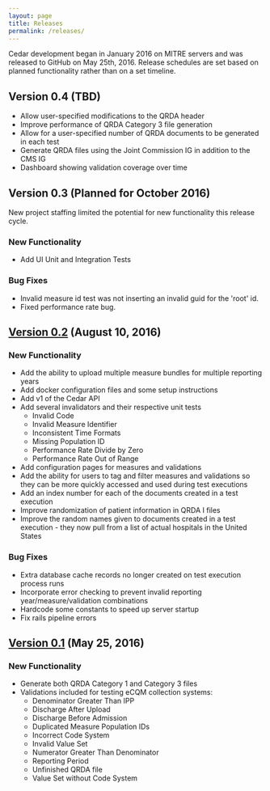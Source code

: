 ```yaml
---
layout: page
title: Releases
permalink: /releases/
---
```


Cedar development began in January 2016 on MITRE servers and was released to GitHub on May 25th, 2016.  Release schedules are set based on planned functionality rather than on a set timeline.

## Version 0.4 (TBD)
- Allow user-specified modifications to the QRDA header
- Improve performance of QRDA Category 3 file generation
- Allow for a user-specified number of QRDA documents to be generated in each test
- Generate QRDA files using the Joint Commission IG in addition to the CMS IG
- Dashboard showing validation coverage over time


## Version 0.3 (Planned for October 2016)

New project staffing limited the potential for new functionality this release cycle.

### New Functionality

- Add UI Unit and Integration Tests

### Bug Fixes

- Invalid measure id test was not inserting an invalid guid for the 'root' id.
- Fixed performance rate bug.

## [Version 0.2](https://github.com/mitre/cedar/releases/tag/v0.2) (August 10, 2016)

### New Functionality

- Add the ability to upload multiple measure bundles for multiple reporting years
- Add docker configuration files and some setup instructions
- Add v1 of the Cedar API
- Add several invalidators and their respective unit tests
  - Invalid Code
  - Invalid Measure Identifier
  - Inconsistent Time Formats
  - Missing Population ID
  - Performance Rate Divide by Zero
  - Performance Rate Out of Range
- Add configuration pages for measures and validations
- Add the ability for users to tag and filter measures and validations so they can be more quickly accessed and used during test executions
- Add an index number for each of the documents created in a test execution
- Improve randomization of patient information in QRDA I files
- Improve the random names given to documents created in a test execution - they now pull from a list of actual hospitals in the United States

### Bug Fixes

- Extra database cache records no longer created on test execution process runs
- Incorporate error checking to prevent invalid reporting year/measure/validation combinations
- Hardcode some constants to speed up server startup
- Fix rails pipeline errors

## [Version 0.1](https://github.com/mitre/cedar/releases/tag/v0.1) (May 25, 2016)

### New Functionality

- Generate both QRDA Category 1 and Category 3 files
- Validations included for testing eCQM collection systems:
  - Denominator Greater Than IPP
  - Discharge After Upload
  - Discharge Before Admission
  - Duplicated Measure Population IDs
  - Incorrect Code System
  - Invalid Value Set
  - Numerator Greater Than Denominator
  - Reporting Period
  - Unfinished QRDA file
  - Value Set without Code System
